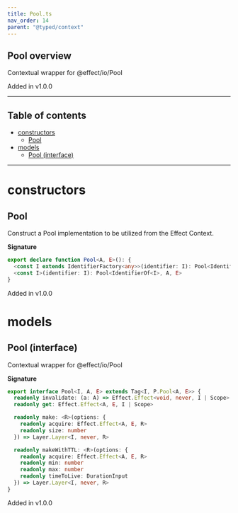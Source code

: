 ```yaml
---
title: Pool.ts
nav_order: 14
parent: "@typed/context"
---
```


## Pool overview

Contextual wrapper for @effect/io/Pool

Added in v1.0.0

---

<h2 class="text-delta">Table of contents</h2>

- [constructors](#constructors)
  - [Pool](#pool)
- [models](#models)
  - [Pool (interface)](#pool-interface)

---

# constructors

## Pool

Construct a Pool implementation to be utilized from the Effect Context.

**Signature**

```ts
export declare function Pool<A, E>(): {
  <const I extends IdentifierFactory<any>>(identifier: I): Pool<IdentifierOf<I>, A, E>
  <const I>(identifier: I): Pool<IdentifierOf<I>, A, E>
}
```

Added in v1.0.0

# models

## Pool (interface)

Contextual wrapper for @effect/io/Pool

**Signature**

```ts
export interface Pool<I, A, E> extends Tag<I, P.Pool<A, E>> {
  readonly invalidate: (a: A) => Effect.Effect<void, never, I | Scope>
  readonly get: Effect.Effect<A, E, I | Scope>

  readonly make: <R>(options: {
    readonly acquire: Effect.Effect<A, E, R>
    readonly size: number
  }) => Layer.Layer<I, never, R>

  readonly makeWithTTL: <R>(options: {
    readonly acquire: Effect.Effect<A, E, R>
    readonly min: number
    readonly max: number
    readonly timeToLive: DurationInput
  }) => Layer.Layer<I, never, R>
}
```

Added in v1.0.0
